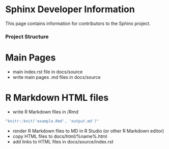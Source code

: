 # Sphinx Developer Information

This page contains information for contributors to the Sphinx project.

### Project Structure

# Main Pages 
- main index.rst file in docs/source
- write main pages .md files in docs/source

# R Markdown HTML files
- write R Markdown files in /Rmd

```R
"knitr::knit('example.Rmd', 'output.md')"
```

- render R Markdown files to MD in R Studio (or other R Markdown editor)
- copy HTML files to docs/html/%name%.html
- add links to HTML files in docs/source/index.rst
